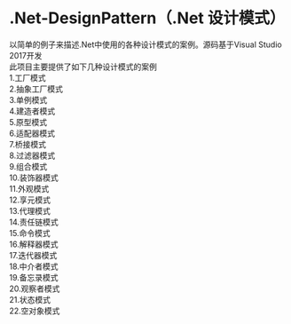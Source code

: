 ﻿# .Net-DesignPattern（.Net 设计模式）

以简单的例子来描述.Net中使用的各种设计模式的案例。源码基于Visual Studio 2017开发
<br/>
此项目主要提供了如下几种设计模式的案例
<br/>
1.工厂模式<br/>
2.抽象工厂模式<br/>
3.单例模式<br/>
4.建造者模式<br/>
5.原型模式<br/>
6.适配器模式<br/>
7.桥接模式<br/>
8.过滤器模式<br/>
9.组合模式<br/>
10.装饰器模式<br/>
11.外观模式<br/>
12.享元模式<br/>
13.代理模式<br/>
14.责任链模式<br/>
15.命令模式<br/>
16.解释器模式<br/>
17.迭代器模式<br/>
18.中介者模式<br/>
19.备忘录模式<br/>
20.观察者模式<br/>
21.状态模式<br/>
22.空对象模式<br/>